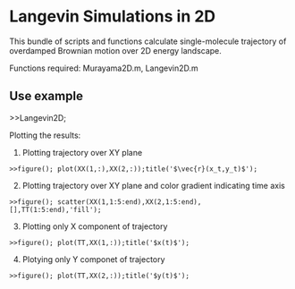 # Langevin Simulations in 2D 
This bundle of scripts and functions calculate single-molecule trajectory  of overdamped Brownian motion over 2D energy landscape.

Functions required: Murayama2D.m, Langevin2D.m

## Use example

\>\>Langevin2D;

Plotting the results:

1. Plotting trajectory over XY plane

`>>figure(); plot(XX(1,:),XX(2,:));title('$\vec{r}(x_t,y_t)$');`

2. Plotting trajectory over XY plane and color gradient indicating time axis

`>>figure(); scatter(XX(1,1:5:end),XX(2,1:5:end),[],TT(1:5:end),'fill');`

3. Plotting only X component of trajectory

`>>figure(); plot(TT,XX(1,:));title('$x(t)$');`

4. Plotying only Y componet of trajectory

`>>figure(); plot(TT,XX(2,:));title('$y(t)$');`



